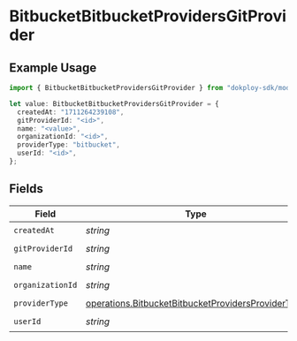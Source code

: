 # BitbucketBitbucketProvidersGitProvider

## Example Usage

```typescript
import { BitbucketBitbucketProvidersGitProvider } from "dokploy-sdk/models/operations";

let value: BitbucketBitbucketProvidersGitProvider = {
  createdAt: "1711264239108",
  gitProviderId: "<id>",
  name: "<value>",
  organizationId: "<id>",
  providerType: "bitbucket",
  userId: "<id>",
};
```

## Fields

| Field                                                                                                                    | Type                                                                                                                     | Required                                                                                                                 | Description                                                                                                              |
| ------------------------------------------------------------------------------------------------------------------------ | ------------------------------------------------------------------------------------------------------------------------ | ------------------------------------------------------------------------------------------------------------------------ | ------------------------------------------------------------------------------------------------------------------------ |
| `createdAt`                                                                                                              | *string*                                                                                                                 | :heavy_check_mark:                                                                                                       | N/A                                                                                                                      |
| `gitProviderId`                                                                                                          | *string*                                                                                                                 | :heavy_check_mark:                                                                                                       | N/A                                                                                                                      |
| `name`                                                                                                                   | *string*                                                                                                                 | :heavy_check_mark:                                                                                                       | N/A                                                                                                                      |
| `organizationId`                                                                                                         | *string*                                                                                                                 | :heavy_check_mark:                                                                                                       | N/A                                                                                                                      |
| `providerType`                                                                                                           | [operations.BitbucketBitbucketProvidersProviderType](../../models/operations/bitbucketbitbucketprovidersprovidertype.md) | :heavy_check_mark:                                                                                                       | N/A                                                                                                                      |
| `userId`                                                                                                                 | *string*                                                                                                                 | :heavy_check_mark:                                                                                                       | N/A                                                                                                                      |